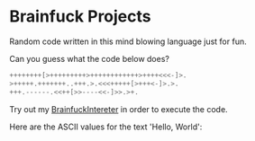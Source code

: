 # Brainfuck Projects

Random code written in this mind blowing language just for fun.

Can you guess what the code below does?

```c
++++++++[>+++++++++>++++++++++++>++++<<<-]>.
>+++++.+++++++..+++.>.<<<+++++[>+++<-]>.>.
+++.------.<<++[>>----<<-]>>.>+.
```

Try out my [BrainfuckIntereter](https://github.com/jorexdeveloper/java-utils/tree/root/BrainfuckInterpreter) in order to execute the code.

Here are the ASCII values for the text 'Hello, World':
